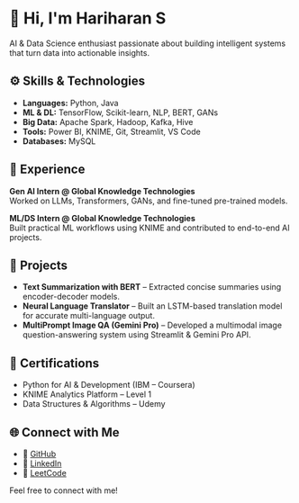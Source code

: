 # 👋 Hi, I'm Hariharan S

AI & Data Science enthusiast passionate about building intelligent systems that turn data into actionable insights.

## ⚙️ Skills & Technologies
- **Languages:** Python, Java  
- **ML & DL:** TensorFlow, Scikit-learn, NLP, BERT, GANs  
- **Big Data:** Apache Spark, Hadoop, Kafka, Hive  
- **Tools:** Power BI, KNIME, Git, Streamlit, VS Code  
- **Databases:** MySQL

## 💼 Experience
**Gen AI Intern @ Global Knowledge Technologies**  
Worked on LLMs, Transformers, GANs, and fine-tuned pre-trained models.  

**ML/DS Intern @ Global Knowledge Technologies**  
Built practical ML workflows using KNIME and contributed to end-to-end AI projects.

## 🚀 Projects
- **Text Summarization with BERT** – Extracted concise summaries using encoder-decoder models.  
- **Neural Language Translator** – Built an LSTM-based translation model for accurate multi-language output.  
- **MultiPrompt Image QA (Gemini Pro)** – Developed a multimodal image question-answering system using Streamlit & Gemini Pro API.

## 📜 Certifications
- Python for AI & Development (IBM – Coursera)  
- KNIME Analytics Platform – Level 1  
- Data Structures & Algorithms – Udemy

## 🌐 Connect with Me
- 🔗 [GitHub](https://github.com/HariharanAX)  
- 💼 [LinkedIn](https://www.linkedin.com/in/hariharan-s-699b58220/)  
- 🧠 [LeetCode](https://leetcode.com/HARIHARAN_18/)

Feel free to connect with me!
